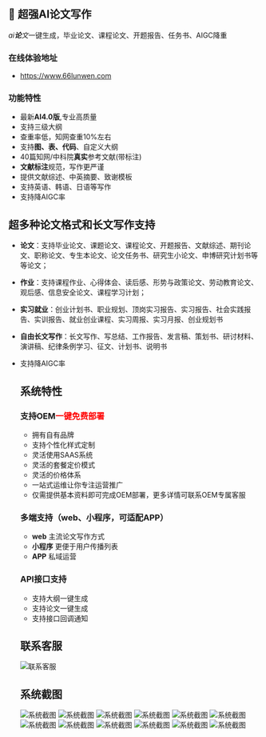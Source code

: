 ## 🚀 超强AI论文写作

*ai**论**文*一键生成，毕业论文、课程论文、开题报告、任务书、AIGC降重

### 在线体验地址
- https://www.66lunwen.com


### 功能特性
- 最新**AI4.0版**,专业高质量
- 支持三级大纲
- 查重率低，知网查重10%左右
- 支持**图、表、代码**、自定义大纲
- 40篇知网/中科院**真实**参考文献(带标注)
- **文献标注**规范，写作更严谨
- 提供文献综述、中英摘要、致谢模板
- 支持英语、韩语、日语等写作
- 支持降AIGC率

## 超多种论文格式和长文写作支持

- **论文**：支持毕业论文、课题论文、课程论文、开题报告、文献综述、期刊论文、职称论文、专生本论文、论文任务书、研究生小论文、申博研究计划书等等论文；

- **作业**：支持课程作业、心得体会、读后感、形势与政策论文、劳动教育论文、观后感、信息安全论文、课程学习计划；

- **实习就业**：创业计划书、职业规划、顶岗实习报告、实习报告、社会实践报告、实训报告、就业创业课程、实习周报、实习月报、创业规划书

- **自由长文写作**：长文写作、写总结、工作报告、发言稿、策划书、研讨材料、演讲稿、纪律条例学习、征文、计划书、说明书

- 支持降AIGC率

  

  ## 系统特性
  ### 支持OEM<font color="red">一键免费部署</font>
    - 拥有自有品牌
    - 支持个性化样式定制
    - 灵活使用SAAS系统
    - 灵活的套餐定价模式
    - 灵活的价格体系
    - 一站式运维让你专注运营推广
    - 仅需提供基本资料即可完成OEM部署，更多详情可联系OEM专属客服

  ### 多端支持（web、小程序，可适配APP）
    - **web** 主流论文写作方式
    - **小程序** 更便于用户传播列表
    - **APP** 私域运营


  ### API接口支持
    - 支持大纲一键生成
    - 支持论文一键生成
    - 支持接口回调通知

  ## 联系客服
  ![联系客服](https://github.com/gdswcxzljj/ai_paper/blob/main/img/kefu.png?t=1)

  ## 系统截图
  ![系统截图](https://github.com/gdswcxzljj/ai_paper/blob/main/img/page1.png)
  ![系统截图](https://github.com/gdswcxzljj/ai_paper/blob/main/img/page2.png)
  ![系统截图](https://github.com/gdswcxzljj/ai_paper/blob/main/img/page3.png)
  ![系统截图](https://github.com/gdswcxzljj/ai_paper/blob/main/img/page4.png)
  ![系统截图](https://github.com/gdswcxzljj/ai_paper/blob/main/img/page5.png)
  ![系统截图](https://github.com/gdswcxzljj/ai_paper/blob/main/img/page6.png)
  ![系统截图](https://github.com/gdswcxzljj/ai_paper/blob/main/img/page7.png)
  ![系统截图](https://github.com/gdswcxzljj/ai_paper/blob/main/img/page8.png)
  ![系统截图](https://github.com/gdswcxzljj/ai_paper/blob/main/img/page9.png)
  ![系统截图](https://github.com/gdswcxzljj/ai_paper/blob/main/img/page10.png)
  ![系统截图](https://github.com/gdswcxzljj/ai_paper/blob/main/img/page11.png)
  ![系统截图](https://github.com/gdswcxzljj/ai_paper/blob/main/img/page12.png)

